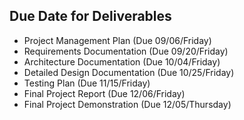 ## Due Date for Deliverables
- Project Management Plan (Due 09/06/Friday)
- Requirements Documentation (Due 09/20/Friday)
- Architecture Documentation (Due 10/04/Friday)
- Detailed Design Documentation (Due 10/25/Friday)
- Testing Plan (Due 11/15/Friday)
- Final Project Report (Due 12/06/Friday)
- Final Project Demonstration (Due 12/05/Thursday)






